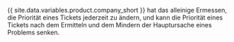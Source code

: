 {{ site.data.variables.product.company_short }} hat das alleinige Ermessen, die Priorität eines Tickets jederzeit zu ändern, und kann die Priorität eines Tickets nach dem Ermitteln und dem Mindern der Hauptursache eines Problems senken.
